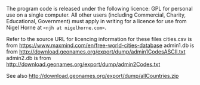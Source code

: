 The program code is released under the following licence: GPL for personal use on a single computer.
All other users (including Commercial, Charity, Educational, Government)
must apply in writing for a licence for use from Nigel Horne at `<njh at nigelhorne.com>`.

Refer to the source URL for licencing information for these files
cities.csv is from https://www.maxmind.com/en/free-world-cities-database
admin1.db is from http://download.geonames.org/export/dump/admin1CodesASCII.txt
admin2.db is from http://download.geonames.org/export/dump/admin2Codes.txt

See also http://download.geonames.org/export/dump/allCountries.zip
